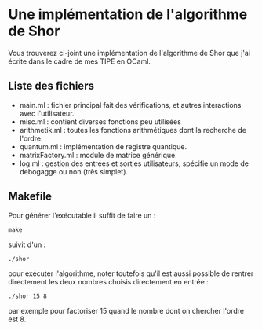 # Une implémentation de l'algorithme de Shor

Vous trouverez ci-joint une implémentation de l'algorithme de Shor
que j'ai écrite dans le cadre de mes TIPE en OCaml.

## Liste des fichiers

 - main.ml : fichier principal fait des vérifications, et autres 
interactions avec l'utilisateur.
 - misc.ml : contient diverses fonctions peu utilisées
 - arithmetik.ml : toutes les fonctions arithmétiques dont la 
recherche de l'ordre.
 - quantum.ml : implémentation de registre quantique.
 - matrixFactory.ml : module de matrice générique.
 - log.ml : gestion des entrées et sorties utilisateurs, spécifie
un mode de debogagge ou non (très simplet).

## Makefile

Pour générer l'exécutable il suffit de faire un :
    
    make

suivit d'un :

    ./shor

pour exécuter l'algorithme, noter toutefois qu'il est aussi possible
de rentrer directement les deux nombres choisis directement en entrée :

    ./shor 15 8

par exemple pour factoriser 15 quand le nombre dont on chercher l'ordre 
est 8.
